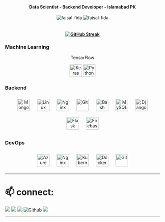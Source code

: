 <h4 align="center">Data Scientist - Backend Developer - Islamabad PK</h4>
<div align="center">
  <img src="https://img.shields.io/badge/-Faisal Fida-0072b1?style=flat-square&logo=Linkedin&logoColor=white&link=https://www.linkedin.com/in/faisal-fida" alt="faisal-fida" />
  <img src="https://komarev.com/ghpvc/?username=faisal-fida" alt="faisal-fida" />
</div>
<br>


<h4 align="center"><a href="https://git.io/streak-stats"><img src="https://streak-stats.demolab.com?user=faisal-fida&theme=dark&hide_border=true" alt="GitHub Streak" /></a></h4>

### Machine Learning

<div align="center">  
<p>TensorFlow</p>
<a href="https://keras.io/" target="_blank"><img src="https://profilinator.rishav.dev/skills-assets/keras.png" alt="Keras" width="40" height="40"/></a> 
<a href="https://www.python.org/" target="_blank"><img src="https://profilinator.rishav.dev/skills-assets/python-original.svg" alt="Python" width="40" height="40"/></a>  
  </div>

### Backend

<div align="center">  
<a href="https://www.mongodb.com/" target="_blank"><img style="margin: 10px" src="https://profilinator.rishav.dev/skills-assets/mongodb-original-wordmark.svg" alt="MongoDB" height="40" /></a>  
<a href="https://www.linux.org/" target="_blank"><img style="margin: 10px" src="https://profilinator.rishav.dev/skills-assets/linux-original.svg" alt="Linux" height="40" /></a>  
<a href="https://www.nginx.com/" target="_blank"><img style="margin: 10px" src="https://profilinator.rishav.dev/skills-assets/nginx-original.svg" alt="Nginx" height="40" /></a>  
<a href="https://github.com/" target="_blank"><img style="margin: 10px" src="https://profilinator.rishav.dev/skills-assets/git-scm-icon.svg" alt="Git" height="40" /></a>  
<a href="https://www.gnu.org/software/bash/" target="_blank"><img style="margin: 10px" src="https://profilinator.rishav.dev/skills-assets/gnu_bash-icon.svg" alt="Bash" height="40" /></a>  
<a href="https://www.mysql.com/" target="_blank"><img style="margin: 10px" src="https://profilinator.rishav.dev/skills-assets/mysql-original-wordmark.svg" alt="MySQL" height="40" /></a>  
<a href="https://www.djangoproject.com/" target="_blank"><img style="margin: 10px" src="https://profilinator.rishav.dev/skills-assets/django-original.svg" alt="Django" height="40" /></a>  
<a href="https://flask.palletsprojects.com/" target="_blank"><img style="margin: 10px" src="https://profilinator.rishav.dev/skills-assets/flask.png" alt="Flask" height="40" /></a>  
<a href="https://firebase.google.com/" target="_blank"><img style="margin: 10px" src="https://profilinator.rishav.dev/skills-assets/firebase.png" alt="Firebase" height="40" /></a>  
</div>  
  
### DevOps  
<div align="center">  
<a href="https://azure.microsoft.com/en-in/" target="_blank"><img style="margin: 10px" src="https://profilinator.rishav.dev/skills-assets/microsoft_azure-icon.svg" alt="Azure" height="40" /></a>  
<a href="https://www.nginx.com/" target="_blank"><img style="margin: 10px" src="https://profilinator.rishav.dev/skills-assets/nginx-original.svg" alt="Nginx" height="40" /></a>  
<a href="https://kubernetes.io/" target="_blank"><img style="margin: 10px" src="https://profilinator.rishav.dev/skills-assets/kubernetes-icon.svg" alt="Kubernetes" height="40" /></a>  
<a href="https://www.docker.com/" target="_blank"><img style="margin: 10px" src="https://profilinator.rishav.dev/skills-assets/docker-original-wordmark.svg" alt="Docker" height="40" /></a>
<a href="https://github.com/" target="_blank"><img style="margin: 10px" src="https://profilinator.rishav.dev/skills-assets/git-scm-icon.svg" alt="Git" height="40" /></a>  
</div>

---

# 📫 connect:

<p align = "center">
 
 [<img src="https://img.shields.io/badge/linkedin-%230077B5.svg?&style=for-the-badge&logo=linkedin&logoColor=white" />](https://www.linkedin.com/in/faisal-fida/) 
[<img src="https://img.shields.io/badge/medium-%2312100E.svg?&style=for-the-badge&logo=medium&logoColor=white" />](https://medium.com/@faisal-fida)
[<img src = "https://img.shields.io/badge/instagram-%23E4405F.svg?&style=for-the-badge&logo=instagram&logoColor=white">](https://www.instagram.com/faisalfida.4/)
<a href="https://github.com/faisal-fida" target="_blank"><img alt="Github" src="https://img.shields.io/badge/GitHub-%2312100E.svg?&style=for-the-badge&logo=Github&logoColor=blue" /></a>
[<img src="https://img.shields.io/badge/facebook-%231877F2.svg?&style=for-the-badge&logo=facebook&logoColor=white" />](https://www.facebook.com/faisal-fida.4)

</p>

---
